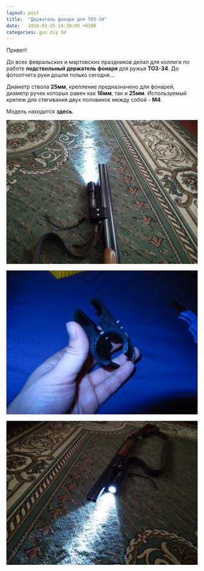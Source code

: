 ```yaml
---
layout: post
title:  "Держатель фонаря для ТОЗ-34"
date:   2018-03-25 14:30:00 +0300
categories: gun diy 3d 
---
```

Привет!

До всех февральских и мартовских праздников делал для коллеги по работе **подствольный держатель фонаря** для ружья **ТОЗ-34**. До фотоотчета руки дошли только сегодня...

Диаметр ствола **25мм**, крепление предназначено для фонарей, диаметр ручек которых равен как **16мм**, так и **25мм**. Используемый крепеж для стягивания двух половинок между собой - **M4**.

Модель находится **здесь**.

![Вид на ружье](/images/fflWSyxhxlc.jpg)

![Вид отдельно](/images/IMG_0904.JPG)

![Вид сбоку](/images/nHcBdWvWs98.jpg)


